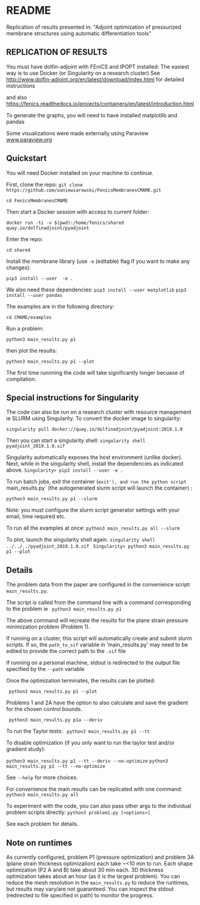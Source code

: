 # README

Replication of results presented in:
"Adjoint optimization of pressurized membrane structures using automatic differentiation tools"

## REPLICATION OF RESULTS
You must have dolfin-adjoint with FEniCS and IPOPT installed:
The easiest way is to use Docker (or Singularity on a research cluster)
See http://www.dolfin-adjoint.org/en/latest/download/index.html for detailed instructions

and also 
https://fenics.readthedocs.io/projects/containers/en/latest/introduction.html

To generate the graphs, you will need to have installed matplotlib and pandas 

Some visualizations were made externally using Paraview 
www.paraview.org

## Quickstart

You will need Docker installed on your machine to continue.

First, clone the repo:
`git clone https://github.com/oaniewiarowski/FenicsMembranesCMAME.git`

`cd FenicsMembranesCMAME`

Then start a Docker session with access to current folder:

`docker run -ti -v $(pwd):/home/fenics/shared quay.io/dolfinadjoint/pyadjoint`

Enter the repo:

`cd shared`

Install the membrane library (use `-e` (editable) flag if you want to make any changes):

`pip3 install --user  -e .`

We also need these dependencies:
`pip3 install --user matplotlib`
`pip3 install --user pandas`

The examples are in the following directory:

`cd CMAME/examples`

Run a problem:

`python3 main_results.py p1`

then plot the results:

`python3 main_results.py p1 --plot`

The first time runnning the code will take significantly longer becuase of compilation.

## Special instructions for Singularity
The code can also be run on a research cluster with resource management ie SLURM
using Singularity. To convert the docker image to singularity:

`singularity pull docker://quay.io/dolfinadjoint/pyadjoint:2019.1.0`

Then you can start a singularity shell:
`singularity shell pyadjoint_2019.1.0.sif`

Singularity automatically exposes the host environment (unlike docker). 
Next, while in the singularity shell, install the dependencies as indicated above.
`Singularity> pip3 install --user -e .`

To run batch jobs, exit the container (`exit'), and run the python script `main_results.py`  (the autogenerated slurm script will launch the container) :

`python3 main_results.py p1 --slurm`

Note: you must configure the slurm script generator settings with your email, time required etc.

To run all the examples at once:
`python3 main_results.py all --slurm`

To plot, launch the singularity shell again. 
`singularity shell ../../../pyadjoint_2019.1.0.sif `
`Singularity> python3 main_results.py p1 --plot`
## Details

The problem data from the paper are configured in the convenience script: `main_results.py`.

The script is called from the command line with a command corresponding to the problem ie
` python3 main_results.py p1`

The above command will recreate the results for the plane strain 
pressure minimization problem (Problem 1). 

If running on a cluster, this script will automatically create and submit slurm scripts. If so,
the `path_to_sif` variable in 'main_results.py' may need to be edited to provide the correct path to the `.sif` file
 
If running on a personal machine, stdout is redirected to the output file specified by the `--path` variable

Once the optimization terminates, the results can be plotted:

` python3 main_results.py p1 --plot`

Problems 1 and 2A have the option to also calculate and save the gradient for the chosen control bounds.

` python3 main_results.py p1a --deriv`

To run the Taylor tests:
` python3 main_results.py p1 --tt`

To disable optimization (if you only want to run the taylor test and/or gradient study):

` python3 main_results.py p1 --tt --deriv --no-optimize `
` python3 main_results.py p1 --tt --no-optimize `

See `--help` for more choices.

For convenience the main results can be replicated with one command:
` python3 main_results.py all `
    
To experiment with the code, you can also pass other args to the individual problem scripts directly:
`python3 problem1.py [<options>]`

See each problem for details.

## Note on runtimes
As currently configured, problem P1 (pressure optimization) and problem 3A (plane strain thickness optimization) each take ~<10 min to run. Each shape optimization (P2 A and B) take about 30 min each. 3D thickness optimization takes about an hour (as it is the largest problem). You can reduce the mesh resolution in the `main_results.py` to reduce the runtimes, but results may vary/are not guaranteed. You can inspect the stdout (redirected to file specified in path) to monitor the progress. 


